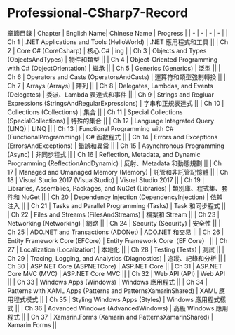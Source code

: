 # Professional-CSharp7-Record
章節目錄
| Chapter | English Name| Chinese Name | Progress |
| - | - | - | - |
| Ch 1 | .NET Applications and Tools (HelloWorld) | .NET 應用程式和工具 ||
| Ch 2 | Core C# (CoreCsharp) | 核心 C# | ing |
| Ch 3 | Objects and Types (ObjectsAndTypes) | 物件和類型 ||
| Ch 4 | Object-Oriented Programming with C# (ObjectOrientation) | 繼承 ||
| Ch 5 | Generics (Generics) | 泛型 ||
| Ch 6 | Operators and Casts (OperatorsAndCasts) | 運算符和類型強制轉換 ||
| Ch 7 | Arrays (Arrays) | 陣列 ||
| Ch 8 | Delegates, Lambdas, and Events (Delegates) | 委派、Lambda 表達式和事件 ||
| Ch 9 | Strings and Regluar Expressions (StringsAndRegularExpressions) | 字串和正規表達式 ||
| Ch 10 | Collections (Collections) | 集合 ||
| Ch 11 | Special Collections (SpecialCollections) | 特殊的集合 ||
| Ch 12 | Language Integrated Query (LINQ) | LINQ ||
| Ch 13 | Functional Programming with C# (FunctionalProgramming) | C# 函數程式 ||
| Ch 14 | Errors and Exceptions (ErrorsAndExceptions) | 錯誤和異常 ||
| Ch 15 | Asynchronous Programming (Async) | 非同步程式 ||
| Ch 16 | Reflection, Metadata, and Dynamic Programming (ReflectionAndDynamic) | 反射、Metadata 和動態規劃 ||
| Ch 17 | Managed and Umanaged Memory (Memory) | 託管和非託管記憶體 ||
| Ch 18 | Visual Studio 2017 (VisualStudio) | Visual Studio 2017 ||
| Ch 19 | Libraries, Assemblies, Packages, and NuGet (Libraries) | 類別庫、程式集、套件和 NuGet ||
| Ch 20 | Dependency Injection (DependencyInjection) | 依賴注入 ||
| Ch 21 | Tasks and Parallel Programming (Tasks) | Task 和同步程式 ||
| Ch 22 | Files and Streams (FilesAndStreams) | 檔案和 Stream ||
| Ch 23 | Networking (Networking) | 網路 ||
| Ch 24 | Security (Security) | 安全性 ||
| Ch 25 | ADO.NET and Transactions (ADONet) | ADO.NET 和交易 ||
| Ch 26 | Entity Framework Core (EFCore) | Entity Framework Core（EF Core） ||
| Ch 27 | Localization (Localization) | 本地化 ||
| Ch 28 | Testing (Tests) | 測試 ||
| Ch 29 | Tracing, Logging, and Analytics (Diagnostics) | 追蹤、紀錄和分析 ||
| Ch 30 | ASP.NET Core (ASPNETCore) | ASP.NET Core ||
| Ch 31 | ASP.NET Core MVC (MVC) | ASP.NET Core MVC ||
| Ch 32 | Web API (API) | Web API ||
| Ch 33 | Windows Apps (Windows) | Windows 應用程式 ||
| Ch 34 | Patterns with XAML Apps (Patterns and PatternsXamarinShared) | XAML 應用程式模式 ||
| Ch 35 | Styling Windows Apps (Styles) | Windows 應用程式樣式 ||
| Ch 36 | Advanced Windows (AdvancedWindows) | 高級 Windows 應用程式 ||
| Ch 37 | Xamarin.Forms (Xamarin and PatternsXamarinShared) | Xamarin.Forms ||
